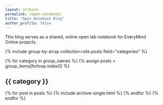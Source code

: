 ```yaml
---
layout: archive
permalink: /open-notebook/
title: "Open Notebook Blog"
author_profile: false
---
```


This blog serves as a shared, online open lab notebook for EveryMind Online projects.  

{% include group-by-array collection=site.posts field="categories" %}

{% for category in group_names %}
  {% assign posts = group_items[forloop.index0] %}
  <h2 id="{{ category | slugify }}" class="archive__subtitle">{{ category }}</h2>
  {% for post in posts %}
    {% include archive-single.html %}
  {% endfor %}
{% endfor %}
